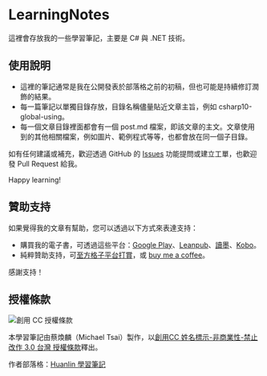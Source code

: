 # LearningNotes
這裡會存放我的一些學習筆記，主要是 C# 與 .NET 技術。

## 使用說明

- 這裡的筆記通常是我在公開發表於部落格之前的初稿，但也可能是持續修訂潤飾的結果。
- 每一篇筆記以單獨目錄存放，目錄名稱儘量貼近文章主旨，例如 csharp10-global-using。
- 每一個文章目錄裡面都會有一個 post.md 檔案，即該文章的主文。文章使用到的其他相關檔案，例如圖片、範例程式等等，也都會放在同一個子目錄。

如有任何建議或補充，歡迎透過 GitHub 的 [Issues](https://github.com/huanlin/LearningNotes/issues) 功能提問或建立工單，也歡迎發 Pull Request 給我。

Happy learning!

## 贊助支持

如果覺得我的文章有幫助，您可以透過以下方式來表達支持：

- 購買我的電子書，可透過這些平台：[Google Play](https://play.google.com/store/books/author?id=%E8%94%A1%E7%85%A5%E9%BA%9F)、[Leanpub](https://leanpub.com/u/michaeltsai)、[讀墨](https://readmoo.com/contributor/20072)、[Kobo](https://www.kobo.com/tw/zh/search?query=michael%20tsai&fcsearchfield=Author)。
- 純粹贊助支持，可[至方格子平台打賞](https://vocus.cc/pay/donate/once/5c8e56a8fd8978000109280a)，或 [buy me a coffee](https://buymeacoffee.com/huanlin)。

感謝支持！

## 授權條款

![創用 CC 授權條款](https://i.creativecommons.org/l/by-nc-nd/3.0/tw/88x31.png)

本學習筆記由蔡煥麟（Michael Tsai）製作，以[創用CC 姓名標示-非商業性-禁止改作 3.0 台灣 授權條款](http://creativecommons.org/licenses/by-nc-nd/3.0/tw/)釋出。

作者部落格：[Huanlin 學習筆記](https://www.huanlintalk.com)
